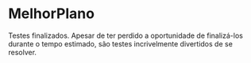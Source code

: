 # MelhorPlano
Testes finalizados. Apesar de ter perdido a oportunidade de finalizá-los durante o tempo estimado, são testes incrivelmente divertidos de se resolver.
